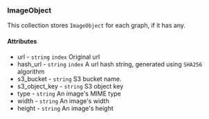 ### ImageObject

This collection stores `ImageObject` for each graph, if it has any.

#### Attributes
- url - `string` `index` Original url
- hash_url - `string` `index` A url hash string, generated using `SHA256` algorithm
- s3_bucket - `string` S3 bucket name.
- s3_object_key - `string` S3 object key
- type - `string` An image's MIME type
- width - `string` An image's width
- height - `string` An image's height

